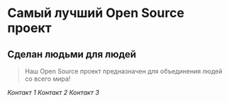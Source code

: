 # Самый лучший Open Source проект

## Сделан людьми для людей

> Наш Open Source проект предназначен для объединения людей со всего мира!

_Контакт 1_
_Контакт 2_
_Контакт 3_
